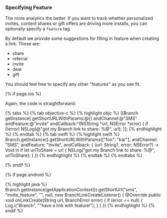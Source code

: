 ### Specifying Feature

The more analytics the better. If you want to track whether personalized invites, content shares or gift offers are driving more installs, you can optionally specify a `feature` tag.

By default we provide some suggestions for filling in feature when creating a link. Those are:

* share
* referral
* invite
* deal
* gift

You should feel free to specify any other "features" as you see fit.

<!--- iOS -->
{% if page.ios %}

Again, the code is straightforward:

{% tabs %}
{% tab objective-c %}
{% highlight objc %}
[[Branch getInstance] getShortURLWithParams:@{} andChannel:@"SMS" andFeature:@"invite" andCallback:^(NSString *url, NSError *error) {
    if (!error) NSLog(@"got my Branch link to share: %@", url);
}];
{% endhighlight %}
{% endtab %}
{% tab swift %}
{% highlight swift %}
Branch.getInstance().getShortURLWithParams(["foo": "bar"], andChannel: "SMS", andFeature: "invite", andCallback: { (url: String?, error: NSError?) -> Void in
    if let urlToShare = url {
        NSLog("got my Branch link to share: %@", urlToShare);
    }
})
{% endhighlight %}
{% endtab %}
{% endtabs %}


{% endif %}
<!--- /iOS -->


<!--- Android -->
{% if page.android %}

{% highlight java %}
Branch.getInstance(getApplicationContext()).getShortUrl("sms", "invite_feature", "", null, new BranchLinkCreateListener() {
	@Override
	public void onLinkCreate(String url, BranchError error) {
		if (error == null) {
			Log.i("Branch", ""have a link with feature!");
		}
	}
})
{% endhighlight %}
{% endif %}
<!--- /Android -->
